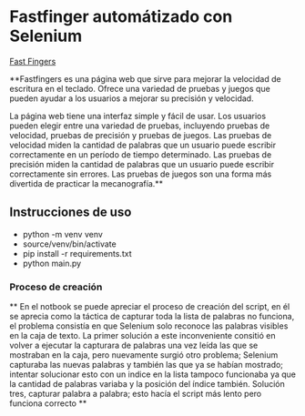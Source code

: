 # Fastfinger automátizado con Selenium

[Fast Fingers](https://10fastfingers.com)

**Fastfingers es una página web que sirve para mejorar la velocidad de escritura 
en el teclado. Ofrece una variedad de pruebas y juegos que pueden ayudar a 
los usuarios a mejorar su precisión y velocidad.

La página web tiene una interfaz simple y fácil de usar. Los usuarios pueden 
elegir entre una variedad de pruebas, incluyendo pruebas de velocidad, pruebas 
de precisión y pruebas de juegos. Las pruebas de velocidad miden la cantidad 
de palabras que un usuario puede escribir correctamente en un período de tiempo 
determinado. Las pruebas de precisión miden la cantidad de palabras que un 
usuario puede escribir correctamente sin errores. Las pruebas de juegos son 
una forma más divertida de practicar la mecanografía.**


## Instrucciones de uso

* python -m venv venv
* source/venv/bin/activate
* pip install -r requirements.txt
* python main.py



### Proceso de creación

** En el notbook se puede apreciar el proceso de creación del script, en él
se aprecia como la táctica de capturar toda la lista de palabras no funciona, 
el problema consistía en que Selenium solo reconoce las palabras visibles en la 
caja de texto. 
La primer solución a este inconveniente consitió en volver a ejecutar la capturara
de palabras una vez leída las que se mostraban en la caja, pero nuevamente surgió 
otro problema; Selenium capturaba las nuevas palabras y también las que ya se 
habían mostrado; intentar solucionar esto con un indice en la lista tampoco funcionaba 
ya que la cantidad de palabras variaba y la posición del índice también.
Solución tres, capturar palabra a palabra; esto hacía el script más lento pero funciona 
correcto **
